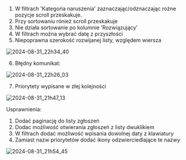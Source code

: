 1. W filtrach 'Kategoria naruszenia' zaznaczając/odznaczając rożne pozycje scroll przeskakuje.
2. Przy sortowaniu rónież scroll przeskakuje
3. Nie działa sortowanie po kolumnie 'Rozwiązujący'
4. W filtrach można wybrać datę z przyszłości
5. Niepoprawna szerokość rozwijanej listy, względem wiersza

![2024-08-31_22h34_40](https://github.com/user-attachments/assets/4d6f93fb-8024-478f-9da4-246a4aa3ac1b)

6. Błędny komunikat:

![2024-08-31_22h26_03](https://github.com/user-attachments/assets/f3411cc6-1740-4193-b526-8812573cf451)

7. Priorytety wypisane w złej kolejności

![2024-08-31_21h47_13](https://github.com/user-attachments/assets/58d20378-c308-47c9-be57-a82ac91cb79a)

   
Usprawnienia:
1. Dodać paginację do listy zgłoszeń
2. Dodac możliwość otwierania zgłoszeń z listy dwuklikiem
3. W filtrach dodać możliwość wpisania dowolnej daty z klawiatury
4. Zamiast nazw priorytetów dodać ikony odzwierciedlające te nazwy

![2024-08-31_21h54_45](https://github.com/user-attachments/assets/1f359cc1-d6dc-401e-8a6f-01d529d6efe6)
